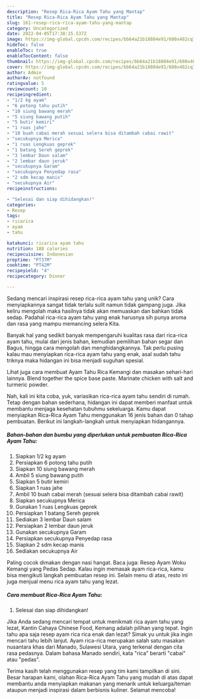 ```yaml
---
description: "Resep Rica-Rica Ayam Tahu yang Mantap"
title: "Resep Rica-Rica Ayam Tahu yang Mantap"
slug: 161-resep-rica-rica-ayam-tahu-yang-mantap
category: Uncategorized
date: 2022-04-05T17:38:15.537Z
image: https://img-global.cpcdn.com/recipes/bb64a21b18804e91/680x482cq70/rica-rica-ayam-tahu-foto-resep-utama.jpg
hideToc: false
enableToc: true
enableTocContent: false
thumbnail: https://img-global.cpcdn.com/recipes/bb64a21b18804e91/680x482cq70/rica-rica-ayam-tahu-foto-resep-utama.jpg
cover: https://img-global.cpcdn.com/recipes/bb64a21b18804e91/680x482cq70/rica-rica-ayam-tahu-foto-resep-utama.jpg
author: Admin
authorAv: notfound
ratingvalue: 5
reviewcount: 10
recipeingredient:
- "1/2 kg ayam"
- "6 potong tahu putih"
- "10 siung bawang merah"
- "5 siung bawang putih"
- "5 butir kemiri"
- "1 ruas jahe"
- "10 buah cabai merah sesuai selera bisa ditambah cabai rawit"
- "secukupnya Merica"
- "1 ruas Lengkuas geprek"
- "1 batang Sereh geprek"
- "3 lembar Daun salam"
- "2 lembar daun jeruk"
- "secukupnya Garam"
- "secukupnya Penyedap rasa"
- "2 sdm kecap manis"
- "secukupnya Air"
recipeinstructions:

- "Selesai dan siap dihidangkan!"
categories:
- Resep
tags:
- ricarica
- ayam
- tahu

katakunci: ricarica ayam tahu 
nutrition: 188 calories
recipecuisine: Indonesian
preptime: "PT37M"
cooktime: "PT42M"
recipeyield: "4"
recipecategory: Dinner

---
```





Sedang mencari inspirasi resep rica-rica ayam tahu yang unik? Cara menyiapkannya sangat tidak terlalu sulit namun tidak gampang juga. Jika keliru mengolah maka hasilnya tidak akan memuaskan dan bahkan tidak sedap. Padahal rica-rica ayam tahu yang enak harusnya sih punya aroma dan rasa yang mampu memancing selera Kita.





Banyak hal yang sedikit banyak mempengaruhi kualitas rasa dari rica-rica ayam tahu, mulai dari jenis bahan, kemudian pemilihan bahan segar dan Bagus, hingga cara mengolah dan menghidangkannya. Tak perlu pusing kalau mau menyiapkan rica-rica ayam tahu yang enak,      asal sudah tahu triknya maka hidangan ini bisa menjadi suguhan spesial.














Lihat juga cara membuat Ayam Tahu Rica Kemangi dan masakan sehari-hari lainnya. Blend together the spice base paste. Marinate chicken with salt and turmeric powder.






Nah, kali ini kita coba, yuk, variasikan rica-rica ayam tahu sendiri di rumah. Tetap dengan bahan sederhana, hidangan ini dapat memberi manfaat untuk membantu menjaga kesehatan tubuhmu sekeluarga. Kamu dapat menyiapkan Rica-Rica Ayam Tahu menggunakan 16 jenis bahan dan 0 tahap pembuatan. Berikut ini langkah-langkah untuk menyiapkan hidangannya.

<!--inarticleads1-->

##### Bahan-bahan dan bumbu yang diperlukan untuk pembuatan Rica-Rica Ayam Tahu:

1. Siapkan 1/2 kg ayam
1. Persiapkan 6 potong tahu putih
1. Siapkan 10 siung bawang merah
1. Ambil 5 siung bawang putih
1. Siapkan 5 butir kemiri
1. Siapkan 1 ruas jahe
1. Ambil 10 buah cabai merah (sesuai selera bisa ditambah cabai rawit)
1. Siapkan secukupnya Merica
1. Gunakan 1 ruas Lengkuas geprek
1. Persiapkan 1 batang Sereh geprek
1. Sediakan 3 lembar Daun salam
1. Persiapkan 2 lembar daun jeruk
1. Gunakan secukupnya Garam
1. Persiapkan secukupnya Penyedap rasa
1. Siapkan 2 sdm kecap manis
1. Sediakan secukupnya Air


Paling cocok dimakan dengan nasi hangat. Baca juga: Resep Ayam Woku Kemangi yang Pedas Sedap. Kalau ingin memasak ayam rica-rica, kamu bisa mengikuti langkah pembuatan resep ini. Selain menu di atas, resto ini juga menjual menu rica ayam tahu yang lezat. 

<!--inarticleads2-->

##### Cara membuat Rica-Rica Ayam Tahu:


1. Selesai dan siap dihidangkan!

Jika Anda sedang mencari tempat untuk menikmati rica ayam tahu yang lezat, Kantin Cahaya Chinese Food, Kemang adalah pilihan yang tepat. Ingin tahu apa saja resep ayam rica rica enak dan lezat? Simak yu untuk jika ingin mencari tahu lebih lanjut. Ayam rica-rica merupakan salah satu masakan nusantara khas dari Manado, Sulawesi Utara, yang terkenal dengan cita rasa pedasnya. Dalam bahasa Manado sendiri, kata &#34;rica&#34; berarti &#34;cabai&#34; atau &#34;pedas&#34;. 

Terima kasih telah menggunakan resep yang tim kami tampilkan di sini. Besar harapan kami, olahan Rica-Rica Ayam Tahu yang mudah di atas dapat membantu anda menyiapkan makanan yang menarik untuk keluarga/teman ataupun menjadi inspirasi dalam berbisnis kuliner. Selamat mencoba!
